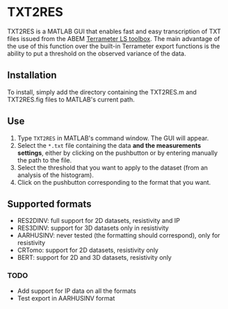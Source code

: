 # TXT2RES

TXT2RES is a MATLAB GUI that enables fast and easy transcription of TXT files issued from the ABEM [Terrameter LS toolbox](https://www.guidelinegeo.com/support-service-advice-training/resource-center/?qs_product=244&qs_types=&qs_solutions=). The main advantage of the use of this function over the built-in Terrameter export functions is the ability to put a threshold on the observed variance of the data.

## Installation
To install, simply add the directory containing the TXT2RES.m and TXT2RES.fig files to MATLAB's current path.

## Use

1. Type ```TXT2RES``` in MATLAB's command window. The GUI will appear.
2. Select the ```*.txt``` file containing the data **and the measurements settings**, either by clicking on the pushbutton or by entering manually the path to the file.
3. Select the threshold that you want to apply to the dataset (from an analysis of the histogram).
4. Click on the pushbutton corresponding to the format that you want.

## Supported formats
- RES2DINV: full support for 2D datasets, resistivity and IP
- RES3DINV: support for 3D datasets only in resistivity
- AARHUSINV: never tested (the formatting should correspond), only for resistivity
- CRTomo: support for 2D datasets, resistivity only
- BERT: support for 2D and 3D datasets, resistivity only

### TODO
- Add support for IP data on all the formats
- Test export in AARHUSINV format
